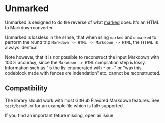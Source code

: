 # Unmarked

Unmarked is designed to do the reverse of what [marked](https://github.com/markedjs/marked) does. It's an HTML to Markdown converter.

Unmarked is lossless in the sense, that when using `marked` and `unmarked` to perform the round trip `Markdown -> HTML -> Markdown -> HTML`, the HTML is always identical.

Note however, that it is _not_ possible to reconstruct the input Markdown with 100% accuracy, since the `Markdown -> HTML` compilation step is lossy. Information such as "is the list enumerated with `*` or `-`" or "was this codeblock made with fences ore indendation" etc. cannot be reconstructed.

## Compatibility

The library should work with most GitHub Flavored Markdown features. See `test/bench.md` for an example file which is fully supported.

If you find an important feture missing, open an issue.
